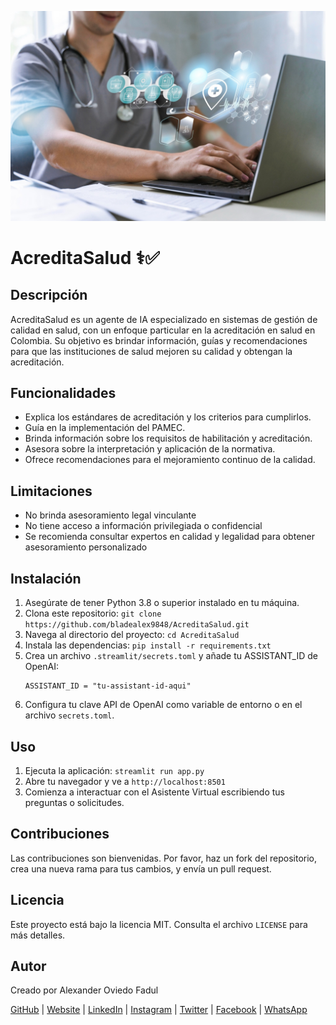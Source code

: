 ![Logo de AcreditaSalud](https://github.com/bladealex9848/AcreditaSalud/blob/main/assets/logo.jpg)

# AcreditaSalud ⚕️✅

## Descripción

AcreditaSalud es un agente de IA especializado en sistemas de gestión de calidad en salud, con un enfoque particular en la acreditación en salud en Colombia. Su objetivo es brindar información, guías y recomendaciones para que las instituciones de salud mejoren su calidad y obtengan la acreditación.

## Funcionalidades

* Explica los estándares de acreditación y los criterios para cumplirlos.
* Guía en la implementación del PAMEC.
* Brinda información sobre los requisitos de habilitación y acreditación.
* Asesora sobre la interpretación y aplicación de la normativa.
* Ofrece recomendaciones para el mejoramiento continuo de la calidad.

## Limitaciones
* No brinda asesoramiento legal vinculante
* No tiene acceso a información privilegiada o confidencial
* Se recomienda consultar expertos en calidad y legalidad para obtener asesoramiento personalizado

## Instalación

1. Asegúrate de tener Python 3.8 o superior instalado en tu máquina.
2. Clona este repositorio: `git clone https://github.com/bladealex9848/AcreditaSalud.git`
3. Navega al directorio del proyecto: `cd AcreditaSalud`
4. Instala las dependencias: `pip install -r requirements.txt`
5. Crea un archivo `.streamlit/secrets.toml` y añade tu ASSISTANT_ID de OpenAI:
   ```
   ASSISTANT_ID = "tu-assistant-id-aqui"
   ```
6. Configura tu clave API de OpenAI como variable de entorno o en el archivo `secrets.toml`.

## Uso

1. Ejecuta la aplicación: `streamlit run app.py`
2. Abre tu navegador y ve a `http://localhost:8501`
3. Comienza a interactuar con el Asistente Virtual escribiendo tus preguntas o solicitudes.

## Contribuciones

Las contribuciones son bienvenidas. Por favor, haz un fork del repositorio, crea una nueva rama para tus cambios, y envía un pull request.

## Licencia

Este proyecto está bajo la licencia MIT. Consulta el archivo `LICENSE` para más detalles.

## Autor

Creado por Alexander Oviedo Fadul

[GitHub](https://github.com/bladealex9848) | [Website](https://alexanderoviedofadul.dev) | [LinkedIn](https://www.linkedin.com/in/alexander-oviedo-fadul/) | [Instagram](https://www.instagram.com/alexander.oviedo.fadul) | [Twitter](https://twitter.com/alexanderofadul) | [Facebook](https://www.facebook.com/alexanderof/) | [WhatsApp](https://api.whatsapp.com/send?phone=573015930519&text=Hola%20!Quiero%20conversar%20contigo!%20)